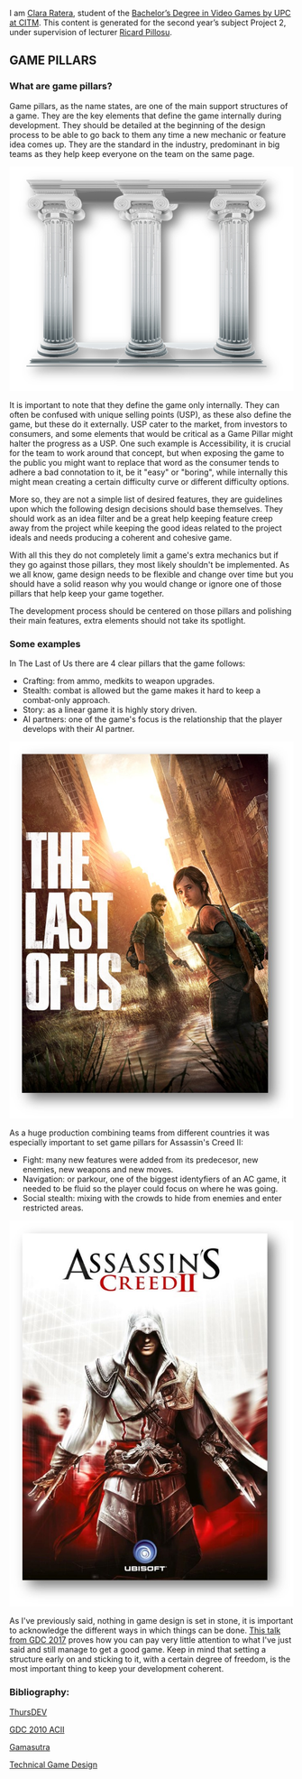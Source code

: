 I am [Clara Ratera](https://www.linkedin.com/in/clara-ratera-graci%C3%A0-265077129/), student of the [Bachelor’s Degree in Video Games by UPC at CITM](https://www.citm.upc.edu/ing/estudis/graus-videojocs/). This content is generated for the second year’s subject Project 2, under supervision of lecturer [Ricard Pillosu](https://es.linkedin.com/in/ricardpillosu).

## GAME PILLARS

### What are game pillars?

Game pillars, as the name states, are one of the main support structures of a game. They are the key elements that define the game internally during development. They should be detailed at the beginning of the design process to be able to go back to them any time a new mechanic or feature idea comes up. They are the standard in the industry, predominant in big teams as they help keep everyone on the team on the same page. 

![Pic](assets/pillars.png)

It is important to note that they define the game only internally. They can often be confused with unique selling points (USP), as these also define the game, but these do it externally. USP cater to the market, from investors to consumers, and some elements that would be critical as a Game Pillar might halter the progress as a USP. One such example is Accessibility, it is crucial for the team to work around that concept, but when exposing the game to the public you might want to replace that word as the consumer tends  to adhere a bad connotation to it, be it "easy" or "boring", while internally this might mean creating a certain difficulty curve or different difficulty options. 

More so, they are not a simple list of desired features, they are guidelines upon which the following design decisions should base themselves. They should work as an idea filter and be a great help keeping feature creep away from the project while keeping the good ideas related to the project ideals and needs producing a coherent and cohesive game. 

With all this they do not completely limit a game's extra mechanics but if they go against those pillars, they most likely shouldn't be implemented. As we all know, game design needs to be flexible and change over time but you should have a solid reason why you would change or ignore one of those pillars that help keep your game together.

The development process should be centered on those pillars and polishing their main features, extra elements should not take its spotlight. 

### Some examples

In The Last of Us there are 4 clear pillars that the game follows:

* Crafting: from ammo, medkits to weapon upgrades. 
* Stealth: combat is allowed but the game makes it hard to keep a combat-only approach.
* Story: as a linear game it is highly story driven.
* AI partners: one of the game's focus is the relationship that the player develops with their AI partner. 

![Pic](assets/last_of_us.jpg)

As a huge production combining teams from different countries it was especially important to set game pillars for Assassin's Creed II: 

* Fight: many new features were added from its predecesor, new enemies, new weapons and new moves.
* Navigation: or parkour, one of the biggest identyfiers of an AC game, it needed to be fluid so the player could focus on where he was going. 
* Social stealth: mixing with the crowds to hide from enemies and enter restricted areas. 

![Pic](assets/assassins_creed.jpg)

As I've previously said, nothing in game design is set in stone, it is important to acknowledge the different ways in which things can be done. [This talk from GDC 2017](https://youtu.be/kzQDVtysXjA) proves how you can pay very little attention to what I've just said and still manage to get a good game. Keep in mind that setting a structure early on and sticking to it, with a certain degree of freedom, is the most important thing to keep your development coherent. 

### Bibliography:

[ThursDEV](https://www.youtube.com/watch?v=_EtxKlctpXw)

[GDC 2010 ACII](https://www.youtube.com/watch?v=Pmlk3ZZ6jl0)

[Gamasutra](https://www.gamasutra.com/blogs/MaxPears/20171012/307469/Design_Pillars__The_Core_of_Your_Game.php)

[Technical Game Design](http://technicalgamedesign.blogspot.com.es/2011/04/pillars.html)
